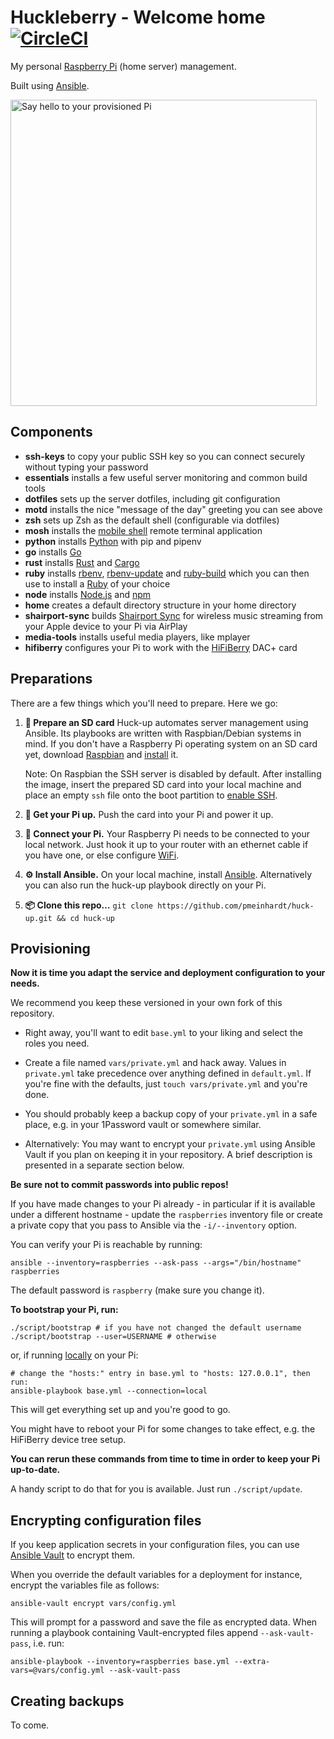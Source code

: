# Huckleberry - Welcome home [![CircleCI](https://circleci.com/gh/pmeinhardt/huck-up.svg?style=svg)](https://circleci.com/gh/pmeinhardt/huck-up)

My personal [Raspberry Pi](https://www.raspberrypi.org/) (home server) management.

Built using [Ansible](https://github.com/ansible/ansible).

<img title="Say hello to your provisioned Pi" width="490px" src="screenshot.png">

## Components

- **ssh-keys** to copy your public SSH key so you can connect securely without typing your password
- **essentials** installs a few useful server monitoring and common build tools
- **dotfiles** sets up the server dotfiles, including git configuration
- **motd** installs the nice "message of the day" greeting you can see above
- **zsh** sets up Zsh as the default shell (configurable via dotfiles)
- **mosh** installs the [mobile shell](https://github.com/mobile-shell/mosh) remote terminal application
- **python** installs [Python](https://www.python.org/) with pip and pipenv
- **go** installs [Go](https://golang.org/)
- **rust** installs [Rust](https://www.rust-lang.org/) and [Cargo](https://doc.rust-lang.org/cargo/)
- **ruby** installs [rbenv](https://github.com/rbenv/rbenv), [rbenv-update](https://github.com/rkh/rbenv-update) and [ruby-build](https://github.com/rbenv/ruby-build) which you can then use to install a [Ruby](https://www.ruby-lang.org/) of your choice
- **node** installs [Node.js](https://nodejs.org/) and [npm](https://github.com/npm/cli)
- **home** creates a default directory structure in your home directory
- **shairport-sync** builds [Shairport Sync](https://github.com/mikebrady/shairport-sync) for wireless music streaming from your Apple device to your Pi via AirPlay
- **media-tools** installs useful media players, like mplayer
- **hifiberry** configures your Pi to work with the [HiFiBerry](https://www.hifiberry.com/) DAC+ card

## Preparations

There are a few things which you'll need to prepare. Here we go:

1. **💾 Prepare an SD card** Huck-up automates server management using Ansible. Its playbooks are written with Raspbian/Debian systems in mind. If you don't have a Raspberry Pi operating system on an SD card yet, download [Raspbian](https://www.raspberrypi.org/downloads/raspbian/) and [install](https://www.raspberrypi.org/documentation/installation/installing-images/) it.

   Note: On Raspbian the SSH server is disabled by default. After installing the image, insert the prepared SD card into your local machine and place an empty `ssh` file onto the boot partition to [enable SSH](https://www.raspberrypi.org/documentation/remote-access/ssh/).

2. **🔌 Get your Pi up.** Push the card into your Pi and power it up.

3. **🔗 Connect your Pi.** Your Raspberry Pi needs to be connected to your local network. Just hook it up to your router with an ethernet cable if you have one, or else configure [WiFi](https://www.raspberrypi.org/documentation/configuration/wireless/).

4. **⚙ Install Ansible.** On your local machine, install [Ansible](http://docs.ansible.com/ansible/intro_installation.html). Alternatively you can also run the huck-up playbook directly on your Pi.

5. **📦 Clone this repo…** `git clone https://github.com/pmeinhardt/huck-up.git && cd huck-up`

## Provisioning

**Now it is time you adapt the service and deployment configuration to your needs.**

We recommend you keep these versioned in your own fork of this repository.

- Right away, you'll want to edit `base.yml` to your liking and select the roles you need.

- Create a file named `vars/private.yml` and hack away. Values in `private.yml` take precedence over anything defined in `default.yml`. If you're fine with the defaults, just `touch vars/private.yml` and you're done.

- You should probably keep a backup copy of your `private.yml` in a safe place, e.g. in your 1Password vault or somewhere similar.

- Alternatively: You may want to encrypt your `private.yml` using Ansible Vault if you plan on keeping it in your repository. A brief description is presented in a separate section below.

**Be sure not to commit passwords into public repos!**

If you have made changes to your Pi already - in particular if it is available under a different hostname - update the `raspberries` inventory file or create a private copy that you pass to Ansible via the `-i/--inventory` option.

You can verify your Pi is reachable by running:

```shell
ansible --inventory=raspberries --ask-pass --args="/bin/hostname" raspberries
```

The default password is `raspberry` (make sure you change it).

**To bootstrap your Pi, run:**

```shell
./script/bootstrap # if you have not changed the default username
./script/bootstrap --user=USERNAME # otherwise
```

or, if running [locally](http://docs.ansible.com/ansible/playbooks_delegation.html#local-playbooks) on your Pi:

```shell
# change the "hosts:" entry in base.yml to "hosts: 127.0.0.1", then run:
ansible-playbook base.yml --connection=local
```

This will get everything set up and you're good to go.

You might have to reboot your Pi for some changes to take effect, e.g. the HiFiBerry device tree setup.

**You can rerun these commands from time to time in order to keep your Pi up-to-date.**

A handy script to do that for you is available. Just run `./script/update`.

## Encrypting configuration files

If you keep application secrets in your configuration files, you can use [Ansible Vault](http://docs.ansible.com/ansible/playbooks_vault.html) to encrypt them.

When you override the default variables for a deployment for instance, encrypt the variables file as follows:

```
ansible-vault encrypt vars/config.yml
```

This will prompt for a password and save the file as encrypted data. When running a playbook containing Vault-encrypted files append `--ask-vault-pass`, i.e. run:

```
ansible-playbook --inventory=raspberries base.yml --extra-vars=@vars/config.yml --ask-vault-pass
```

## Creating backups

To come.
